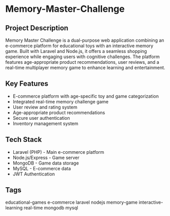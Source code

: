 # Memory-Master-Challenge


## Project Description

Memory Master Challenge is a dual-purpose web application combining an e-commerce platform for educational toys with an interactive memory game. Built with Laravel and Node.js, it offers a seamless shopping experience while engaging users with cognitive challenges. The platform features age-appropriate product recommendations, user reviews, and a real-time multiplayer memory game to enhance learning and entertainment.

## Key Features
- E-commerce platform with age-specific toy and game categorization
- Integrated real-time memory challenge game
- User review and rating system
- Age-appropriate product recommendations
- Secure user authentication
- Inventory management system
## Tech Stack
- Laravel (PHP) - Main e-commerce platform
- Node.js/Express - Game server
- MongoDB - Game data storage
- MySQL - E-commerce data
- JWT Authentication

## Tags
educational-games e-commerce laravel nodejs memory-game interactive-learning real-time mongodb mysql
